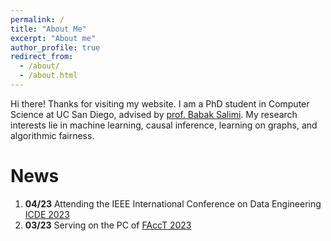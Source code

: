 ```yaml
---
permalink: /
title: "About Me"
excerpt: "About me"
author_profile: true
redirect_from: 
  - /about/
  - /about.html
---
```


Hi there! Thanks for visiting my website. I am a PhD student in Computer Science at UC San Diego, advised by [prof. Babak Salimi](https://bsalimi.github.io/).
My research interests lie in machine learning, causal inference, learning on graphs, and algorithmic fairness.

News
======
1. **04/23** Attending the IEEE International Conference on Data Engineering [ICDE 2023](https://icde2023.ics.uci.edu/) 
2. **03/23** Serving on the PC of [FAccT 2023](https://facctconference.org/index.html)